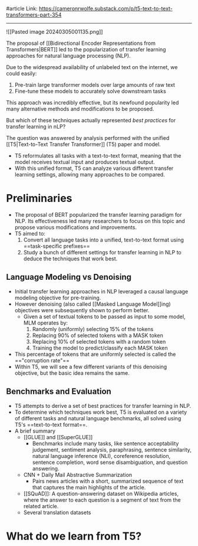 #article 
Link: https://cameronrwolfe.substack.com/p/t5-text-to-text-transformers-part-354

-------

![[Pasted image 20240305001135.png]]

The proposal of [[Bidirectional Encoder Representations from Transformers|BERT]] led to the popularization of transfer learning approaches for natural language processing (NLP).

Due to the widespread availability of unlabeled text on the internet, we could easily:
1. Pre-train large transformer models over large amounts of raw text
2. Fine-tune these models to accurately solve downstream tasks

This approach was incredibly effective, but its newfound popularity led many alternative methods and modifications to be proposed.

But which of these techniques actually represented *best practices* for transfer learning in nLP?

The question was answered by analysis performed with the unified [[T5|Text-to-Text Transfer Transformer]] (T5) paper and model. 
- T5 reformulates all tasks with a text-to-text format, meaning that the model receives textual input and produces textual output.
- With this unified format, T5 can analyze various different transfer learning settings, allowing many approaches to be compared.

# Preliminaries
- The proposal of BERT popularized the transfer learning paradigm for NLP. Its effectiveness led many researchers to focus on this topic and propose various modifications and improvements. 
- T5 aimed to:
	1. Convert all language tasks into a unified, text-to-text format using ==task-specific prefixes== 
	2. Study a bunch of different settings for transfer learning in NLP to deduce the techniques that work best.

## Language Modeling vs Denoising
- Initial transfer learning approaches in NLP leveraged a causal language modeling objective for pre-training.
- However denoising (also called [[Masked Language Model]]ing) objectives were subsequently shown to perform better.
	- Given a set of textual tokens to be passed as input to some model, MLM operates by:
		1. Randomly (uniformly) selecting 15% of the tokens
		2. Replacing 90% of selected tokens with a MASK token
		3. Replacing 10% of selected tokens with a random token
		4. Training the model to predict/classify each MASK token
- This percentage of tokens that are uniformly selected is called the =="corruption rate"==
- Within T5, we will see a few different variants of this denoising objective, but the basic idea remains the same.


## Benchmarks and Evaluation
- T5 attempts to derive a set of best practices for transfer learning in NLP. 
- To determine which techniques work best, T5 is evaluated on a variety of different tasks and natural language benchmarks, all solved using T5's ==text-to-text format==.
- A brief summary
	- [[GLUE]] and [[SuperGLUE]]
		- Benchmarks include many tasks, like sentence acceptability judgement, sentiment analysis, paraphrasing, sentence similarity, natural language inference (NLI), coreference resolution, sentence completion, word sense disambiguation, and question answering.
	- CNN + Daily Mail Abstractive Summarization
		- Pairs news articles with a short, summarized sequence of text that captures the main highlights of the article.
	- [[SQuAD]]: A question-answering dataset on Wikipedia articles, where the answer to each question is a segment of text from the related article.
	- Several translation datasets


# What do we learn from T5?


























